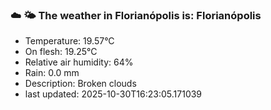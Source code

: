 ### ☁️ 🌤️  The weather in Florianópolis is: Florianópolis

- Temperature: 19.57°C
- On flesh: 19.25°C
- Relative air humidity: 64%
- Rain: 0.0 mm
- Description: Broken clouds
- last updated: 2025-10-30T16:23:05.171039
